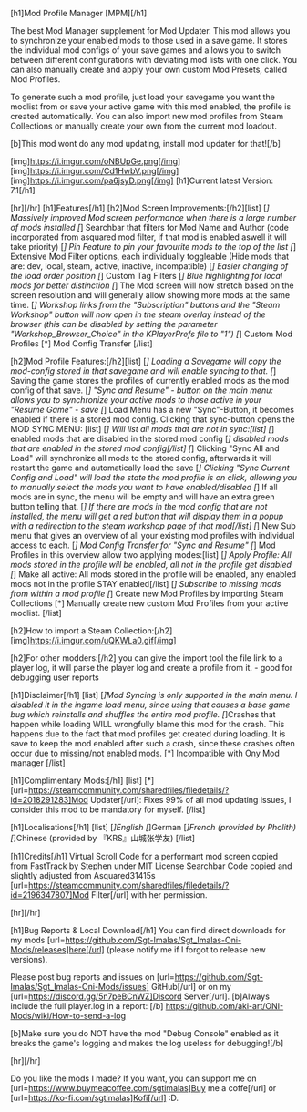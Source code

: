 ﻿[h1]Mod Profile Manager [MPM][/h1]

The best Mod Manager supplement for Mod Updater.
This mod allows you to synchronize your enabled mods to those used in a save game.
It stores the individual mod configs of your save games and allows you to switch between different configurations with deviating mod lists with one click.
You can also manually create and apply your own custom Mod Presets, called Mod Profiles.

To generate such a mod profile, just load your savegame you want the modlist from or save your active game with this mod enabled, the profile is created automatically.
You can also import new mod profiles from Steam Collections or manually create your own from the current mod loadout.

[b]This mod wont do any mod updating, install mod updater for that![/b] 

[img]https://i.imgur.com/oNBUpGe.png[/img] [img]https://i.imgur.com/Cd1HwbV.png[/img] [img]https://i.imgur.com/pa6jsyD.png[/img]
[h1]Current latest Version: 7.1[/h1]

[hr][/hr]
[h1]Features[/h1]
[h2]Mod Screen Improvements:[/h2][list]
[*] Massively improved Mod screen performance when there is a large number of mods installed
[*] Searchbar that filters for Mod Name and Author (code incorporated from asquared mod filter, if that mod is enabled aswell it will take priority)
[*] Pin Feature to pin your favourite mods to the top of the list
[*] Extensive Mod Filter options, each individually toggleable (Hide mods that are: dev, local, steam, active, inactive, incompatible)
[*] Easier changing of the load order position
[*] Custom Tag Filters
[*] Blue highlighting for local mods for better distinction
[*] The Mod screen will now stretch based on the screen resolution and will generally allow showing more mods at the same time.
[*] Workshop links from the "Subscription" buttons and the "Steam Workshop" button will now open in the steam overlay instead of the browser (this can be disabled by setting the parameter "Workshop_Browser_Choice" in the KPlayerPrefs file to "1")
[*] Custom Mod Profiles
[*] Mod Config Transfer
[/list] 


[h2]Mod Profile Features:[/h2][list]
[*] Loading a Savegame will copy the mod-config stored in that savegame and will enable syncing to that.
[*] Saving the game stores the profiles of currently enabled mods as the mod config of that save.
[*]  "Sync and Resume" - button on the main menu: allows you to synchronize your active mods to those active in your "Resume Game" - save 
[*] Load Menu has a new "Sync"-Button, it becomes enabled if there is a stored mod config. Clicking that sync-button opens the MOD SYNC MENU:
[list]
    [*] Will list all mods that are not in sync:[list]
        [*] enabled mods that are disabled in the stored mod config
        [*] disabled mods that are enabled in the stored mod config[/list] 
    [*] Clicking "Sync All and Load" will synchronize all mods to the stored config, afterwards it will restart the game and automatically load the save
    [*] Clicking "Sync Current Config and Load" will load the state the mod profile is on click, allowing you to manually select the mods you want to have enabled/disabled
    [*] If all mods are in sync, the menu will be empty and will have an extra green button telling that.
    [*] If there are mods in the mod config that are not installed, the menu will get a red button that will display them in a popup with a redirection to the steam workshop page of that mod[/list] 
[*] New Sub menu that gives an overview of all your existing mod profiles with individual access to each.
[*] Mod Config Transfer for "Sync and Resume"
[*] Mod Profiles in this overview allow two applying modes:[list]
    [*] Apply Profile: All mods stored in the profile will be enabled, all not in the profile get disabled
    [*] Make all active: All mods stored in the profile will be enabled, any enabled mods not in the profile STAY enabled[/list] 
[*] Subscribe to missing mods from within a mod profile 
[*] Create new Mod Profiles by importing Steam Collections
[*] Manually create new custom Mod Profiles from your active modlist.
[/list] 

[h2]How to import a Steam Collection:[/h2]
[img]https://i.imgur.com/uQKWLa0.gif[/img]

[h2]For other modders:[/h2]
you can give the import tool the file link to a player log, it will parse the player log and create a profile from it. - good for debugging user reports

[h1]Disclaimer[/h1]
[list]
[*]Mod Syncing is only supported in the main menu. I disabled it in the ingame load menu, since using that causes a base game bug which reinstalls and shuffles the entire mod profile.
[*]Crashes that happen while loading WILL wrongfully blame this mod for the crash. This happens due to the fact that mod profiles get created during loading. It is save to keep the mod enabled after such a crash, since these crashes often occur due to missing/not enabled mods.
[*] Incompatible with Ony Mod manager
[/list]


[h1]Complimentary Mods:[/h1]
[list]
[*][url=https://steamcommunity.com/sharedfiles/filedetails/?id=2018291283]Mod Updater[/url]: Fixes 99% of all mod updating issues, I consider this mod to be mandatory for myself.
[/list] 


[h1]Localisations[/h1]
[list]
[*]English
[*]German
[*]French (provided by Pholith)
[*]Chinese (provided by 『KRS』山城张学友)
[/list] 

[h1]Credits[/h1]
Virtual Scroll Code for a performant mod screen copied from FastTrack by Stephen under MIT License
Searchbar Code copied and slightly adjusted from Asquared31415s [url=https://steamcommunity.com/sharedfiles/filedetails/?id=2196347807]Mod Filter[/url] with her permission.

[hr][/hr]

[h1]Bug Reports & Local Download[/h1]
You can find direct downloads for my mods [url=https://github.com/Sgt-Imalas/Sgt_Imalas-Oni-Mods/releases]here[/url] (please notify me if I forgot to release new versions).

Please post bug reports and issues on [url=https://github.com/Sgt-Imalas/Sgt_Imalas-Oni-Mods/issues] GitHub[/url] or on my [url=https://discord.gg/5n7peBCnWZ]Discord Server[/url]. 
[b]Always include the full player.log in a report: [/b] https://github.com/aki-art/ONI-Mods/wiki/How-to-send-a-log

[b]Make sure you do NOT have the mod "Debug Console" enabled as it breaks the game's logging and makes the log useless for debugging![/b] 

[hr][/hr]

Do you like the mods I made? If you want, you can support me on [url=https://www.buymeacoffee.com/sgtimalas]Buy me a coffe[/url] or [url=https://ko-fi.com/sgtimalas]Kofi[/url] :D.


